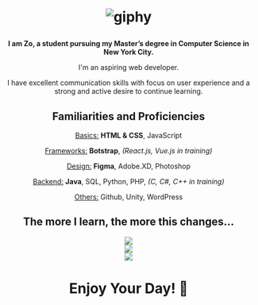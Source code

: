 <h1 align="center">
  
  ![giphy](https://user-images.githubusercontent.com/70993217/144535943-807860f6-2364-4cfc-9d7f-5067d1071ae9.gif)

</h1>

<p align="center"><strong>I am Zo, a student pursuing my Master’s degree in Computer Science in New York City.</strong><p>

<p align="center">I'm an aspiring web developer.</p>
<p align="center">I have excellent communication skills with focus on user experience and a strong and active desire to continue learning.</p>

<h2 align="center">Familiarities and Proficiencies</h2>

<!-- NEW -->
<p align="center"><u>Basics:</u> <b>HTML & CSS</b>, JavaScript</p>
<p align="center"><u>Frameworks:</u> <b>Botstrap</b>, <i>(React.js, Vue.js in training)</i></p>
<p align="center"><u>Design:</u> <b>Figma</b>, Adobe.XD, Photoshop</p>
<p align="center"><u>Backend:</u> <b>Java</b>, SQL, Python, PHP, <i>(C, C#, C++ in training)</i></p>
<p align="center"><u>Others:</u> Github, Unity, WordPress</p>

<!-- OLD
<p align="center"><u>Programming Languages:</u> <b>Java</b>, Python, C, <i>(C#, C++ in training)</i></p>
<p align="center"><u>Web Development:</u> <b>HTML, CSS</b>, JavaScript, <b>Bootstrap</b>, <i>(React in training)</i></p>
<p align="center"><u>Databases:</u> SQL, MySQL</p>
<p align="center"><u>Technologies:</u> <b>Figma</b>, Unity, GitHub, WordPress, <b>Microsoft Office</b>, Adobe Creative Cloud</p>
-->

<h2 align="center">The more I learn, the more this changes...</h2>

<p align="center">
  <a href="https://github.com/anuraghazra/github-readme-stats">
    <img align="center" src="https://github-readme-stats.vercel.app/api?username=zdisanto&hide=stars,issues&count_private=true&show_icons=true&theme=merko&hide_border=true"><br>
    <img align="center" src="https://github-readme-stats.vercel.app/api/top-langs/?username=zdisanto&layout=compact&theme=merko&hide_border=true"><br>
    <img src="https://profile-counter.glitch.me/zdisanto/count.svg" /> 
  </a>
</p>

<h1 align="center">Enjoy Your Day! 👋</h1>
